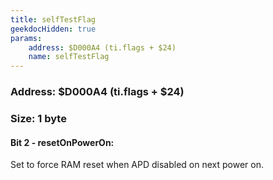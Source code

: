 ```yaml
---
title: selfTestFlag
geekdocHidden: true
params:
    address: $D000A4 (ti.flags + $24)
    name: selfTestFlag
---
```


### Address: $D000A4 (ti.flags + $24)

### Size: 1 byte

#### Bit 2 - resetOnPowerOn:
Set to force RAM reset when APD disabled on next power on.
